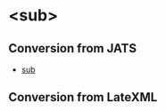 # &lt;sub>

## Conversion from JATS
* [sub](https://jats.nlm.nih.gov/archiving/tag-library/1.1d1/n-9zq0.html)

## Conversion from LateXML
